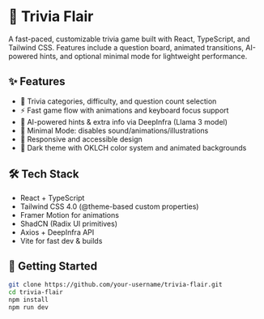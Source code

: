 # 🧠 Trivia Flair

A fast-paced, customizable trivia game built with React, TypeScript, and Tailwind CSS. Features include a question board, animated transitions, AI-powered hints, and optional minimal mode for lightweight performance.

## ✨ Features

- 🎯 Trivia categories, difficulty, and question count selection
- ⚡ Fast game flow with animations and keyboard focus support
- 🧠 AI-powered hints & extra info via DeepInfra (Llama 3 model)
- 🐢 Minimal Mode: disables sound/animations/illustrations
- 📱 Responsive and accessible design
- 🌙 Dark theme with OKLCH color system and animated backgrounds

## 🛠️ Tech Stack

- React + TypeScript
- Tailwind CSS 4.0 (@theme-based custom properties)
- Framer Motion for animations
- ShadCN (Radix UI primitives)
- Axios + DeepInfra API
- Vite for fast dev & builds

## 🚀 Getting Started

```bash
git clone https://github.com/your-username/trivia-flair.git
cd trivia-flair
npm install
npm run dev